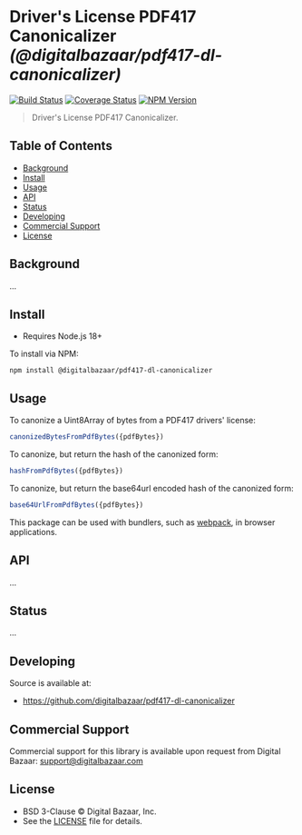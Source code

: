 # Driver's License PDF417 Canonicalizer _(@digitalbazaar/pdf417-dl-canonicalizer)_

[![Build Status](https://img.shields.io/github/actions/workflow/status/digitalbazaar/pdf417-dl-canonicalizer/main.yaml)](https://github.com/digitalbazaar/pdf417-dl-canonicalizer/actions/workflows/main.yaml)
[![Coverage Status](https://img.shields.io/codecov/c/github/digitalbazaar/pdf417-dl-canonicalizer)](https://codecov.io/gh/digitalbazaar/pdf417-dl-canonicalizer)
[![NPM Version](https://img.shields.io/npm/v/@digitalbazaar/pdf417-dl-canonicalizer.svg)](https://npm.im/@digitalbazaar/pdf417-dl-canonicalizer)

> Driver's License PDF417 Canonicalizer.

## Table of Contents

- [Background](#background)
- [Install](#install)
- [Usage](#usage)
- [API](#api)
- [Status](#status)
- [Developing](#developing)
- [Commercial Support](#commercial-support)
- [License](#license)

## Background

...

## Install

- Requires Node.js 18+

To install via NPM:

```
npm install @digitalbazaar/pdf417-dl-canonicalizer
```

## Usage

To canonize a Uint8Array of bytes from a PDF417 drivers' license:
```js
canonizedBytesFromPdfBytes({pdfBytes})
```

To canonize, but return the hash of the canonized form:
```js
hashFromPdfBytes({pdfBytes})
```

To canonize, but return the base64url encoded hash of the canonized form:
```js
base64UrlFromPdfBytes({pdfBytes})
```

This package can be used with bundlers, such as [webpack][], in browser
applications.

## API

...

## Status

...

## Developing

Source is available at:
- https://github.com/digitalbazaar/pdf417-dl-canonicalizer

## Commercial Support

Commercial support for this library is available upon request from
Digital Bazaar: support@digitalbazaar.com

## License

- BSD 3-Clause © Digital Bazaar, Inc.
- See the [LICENSE](./LICENSE) file for details.

[webpack]: https://webpack.js.org
